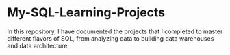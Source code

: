 # My-SQL-Learning-Projects
In this repository, I have documented the projects that I completed to master different flavors of SQL, from analyzing data to building data warehouses and data architecture
